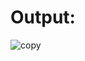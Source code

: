 # Output:

![copy](https://github.com/Sanjayrajanrajappa/Lab-Programs/assets/91653459/332f7f28-d5dc-4bba-85b0-a6b1e0cca0ce)
